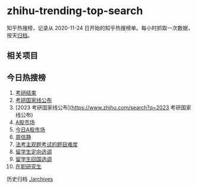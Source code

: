 # zhihu-trending-top-search

知乎热搜榜，记录从 2020-11-24
日开始的知乎热搜榜单。每小时抓取一次数据，按天[归档](./archives)。

## 相关项目

## 今日热搜榜

<!-- BEGIN -->
<!-- 最后更新时间 Wed Dec 27 2023 06:06:58 GMT+0800 (China Standard Time) -->

1. [考研结束](https://www.zhihu.com/search?q=考研结束)
1. [考研国家线公布](https://www.zhihu.com/search?q=考研国家线公布)
1. [2023 考研国家线公布](https://www.zhihu.com/search?q=2023 考研国家线公布)
1. [A股市场](https://www.zhihu.com/search?q=A股市场)
1. [今日A股市场](https://www.zhihu.com/search?q=今日A股市场)
1. [周信静](https://www.zhihu.com/search?q=周信静)
1. [法考主观题考试的题目难度](https://www.zhihu.com/search?q=法考主观题考试的题目难度)
1. [留学生定向选调](https://www.zhihu.com/search?q=留学生定向选调)
1. [留学生回国选调](https://www.zhihu.com/search?q=留学生回国选调)
1. [在职研究生](https://www.zhihu.com/search?q=在职研究生)

<!-- END -->

历史归档 [./archives](./archives)
